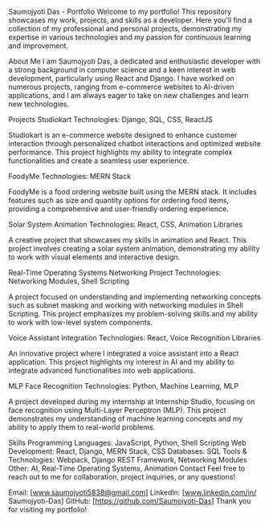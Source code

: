 Saumojyoti Das - Portfolio
Welcome to my portfolio! This repository showcases my work, projects, and skills as a developer. Here you'll find a collection of my professional and personal projects, demonstrating my expertise in various technologies and my passion for continuous learning and improvement.

About Me
I am Saumojyoti Das, a dedicated and enthusiastic developer with a strong background in computer science and a keen interest in web development, particularly using React and Django. I have worked on numerous projects, ranging from e-commerce websites to AI-driven applications, and I am always eager to take on new challenges and learn new technologies.

Projects
Studiokart
Technologies: Django, SQL, CSS, ReactJS

Studiokart is an e-commerce website designed to enhance customer interaction through personalized chatbot interactions and optimized website performance. This project highlights my ability to integrate complex functionalities and create a seamless user experience.

FoodyMe
Technologies: MERN Stack

FoodyMe is a food ordering website built using the MERN stack. It includes features such as size and quantity options for ordering food items, providing a comprehensive and user-friendly ordering experience.

Solar System Animation
Technologies: React, CSS, Animation Libraries

A creative project that showcases my skills in animation and React. This project involves creating a solar system animation, demonstrating my ability to work with visual elements and interactive design.

Real-Time Operating Systems Networking Project
Technologies: Networking Modules, Shell Scripting

A project focused on understanding and implementing networking concepts such as subnet masking and working with networking modules in Shell Scripting. This project emphasizes my problem-solving skills and my ability to work with low-level system components.

Voice Assistant Integration
Technologies: React, Voice Recognition Libraries

An innovative project where I integrated a voice assistant into a React application. This project highlights my interest in AI and my ability to integrate advanced functionalities into web applications.

MLP Face Recognition
Technologies: Python, Machine Learning, MLP

A project developed during my internship at Internship Studio, focusing on face recognition using Multi-Layer Perceptron (MLP). This project demonstrates my understanding of machine learning concepts and my ability to apply them to real-world problems.

Skills
Programming Languages: JavaScript, Python, Shell Scripting
Web Development: React, Django, MERN Stack, CSS
Databases: SQL
Tools & Technologies: Webpack, Django REST Framework, Networking Modules
Other: AI, Real-Time Operating Systems, Animation
Contact
Feel free to reach out to me for collaboration, project inquiries, or any questions!

Email: [www.saumojyoti5838@gmail.com]
LinkedIn: [www.linkedin.com/in/
Saumojyoti-Das]
GitHub: [https://github.com/Saumojyoti-Das]
Thank you for visiting my portfolio!
